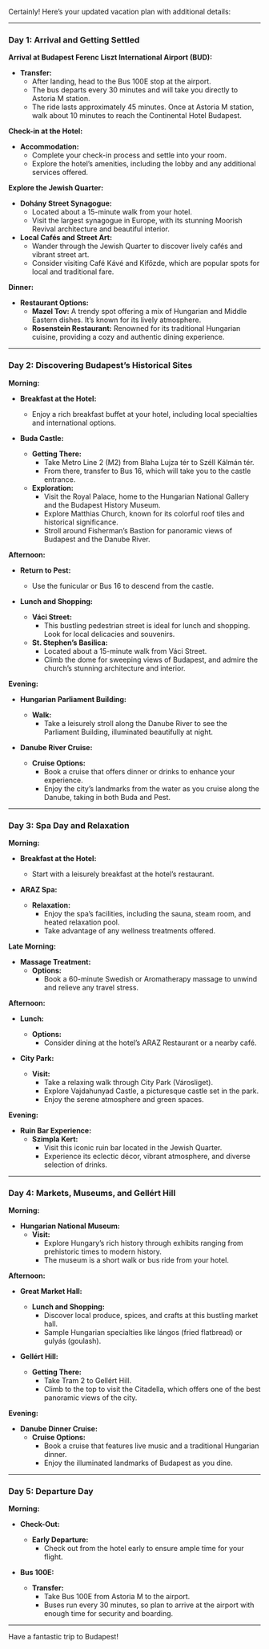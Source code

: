 Certainly! Here’s your updated vacation plan with additional details:

---

### **Day 1: Arrival and Getting Settled**

**Arrival at Budapest Ferenc Liszt International Airport (BUD):**
- **Transfer:** 
  - After landing, head to the Bus 100E stop at the airport.
  - The bus departs every 30 minutes and will take you directly to Astoria M station.
  - The ride lasts approximately 45 minutes. Once at Astoria M station, walk about 10 minutes to reach the Continental Hotel Budapest.

**Check-in at the Hotel:**
- **Accommodation:** 
  - Complete your check-in process and settle into your room.
  - Explore the hotel’s amenities, including the lobby and any additional services offered.

**Explore the Jewish Quarter:**
- **Dohány Street Synagogue:** 
  - Located about a 15-minute walk from your hotel.
  - Visit the largest synagogue in Europe, with its stunning Moorish Revival architecture and beautiful interior.
- **Local Cafés and Street Art:**
  - Wander through the Jewish Quarter to discover lively cafés and vibrant street art.
  - Consider visiting Café Kávé and Kifőzde, which are popular spots for local and traditional fare.

**Dinner:**
- **Restaurant Options:** 
  - **Mazel Tov:** A trendy spot offering a mix of Hungarian and Middle Eastern dishes. It’s known for its lively atmosphere.
  - **Rosenstein Restaurant:** Renowned for its traditional Hungarian cuisine, providing a cozy and authentic dining experience.

---

### **Day 2: Discovering Budapest’s Historical Sites**

**Morning:**
- **Breakfast at the Hotel:**
  - Enjoy a rich breakfast buffet at your hotel, including local specialties and international options.

- **Buda Castle:**
  - **Getting There:** 
    - Take Metro Line 2 (M2) from Blaha Lujza tér to Széll Kálmán tér.
    - From there, transfer to Bus 16, which will take you to the castle entrance.
  - **Exploration:** 
    - Visit the Royal Palace, home to the Hungarian National Gallery and the Budapest History Museum.
    - Explore Matthias Church, known for its colorful roof tiles and historical significance.
    - Stroll around Fisherman’s Bastion for panoramic views of Budapest and the Danube River.

**Afternoon:**
- **Return to Pest:**
  - Use the funicular or Bus 16 to descend from the castle.

- **Lunch and Shopping:**
  - **Váci Street:** 
    - This bustling pedestrian street is ideal for lunch and shopping. Look for local delicacies and souvenirs.
  - **St. Stephen’s Basilica:**
    - Located about a 15-minute walk from Váci Street.
    - Climb the dome for sweeping views of Budapest, and admire the church’s stunning architecture and interior.

**Evening:**
- **Hungarian Parliament Building:**
  - **Walk:** 
    - Take a leisurely stroll along the Danube River to see the Parliament Building, illuminated beautifully at night.

- **Danube River Cruise:**
  - **Cruise Options:**
    - Book a cruise that offers dinner or drinks to enhance your experience.
    - Enjoy the city’s landmarks from the water as you cruise along the Danube, taking in both Buda and Pest.

---

### **Day 3: Spa Day and Relaxation**

**Morning:**
- **Breakfast at the Hotel:**
  - Start with a leisurely breakfast at the hotel’s restaurant.

- **ARAZ Spa:**
  - **Relaxation:**
    - Enjoy the spa’s facilities, including the sauna, steam room, and heated relaxation pool.
    - Take advantage of any wellness treatments offered.

**Late Morning:**
- **Massage Treatment:**
  - **Options:** 
    - Book a 60-minute Swedish or Aromatherapy massage to unwind and relieve any travel stress.

**Afternoon:**
- **Lunch:**
  - **Options:** 
    - Consider dining at the hotel’s ARAZ Restaurant or a nearby café.
  
- **City Park:**
  - **Visit:** 
    - Take a relaxing walk through City Park (Városliget).
    - Explore Vajdahunyad Castle, a picturesque castle set in the park.
    - Enjoy the serene atmosphere and green spaces.

**Evening:**
- **Ruin Bar Experience:**
  - **Szimpla Kert:**
    - Visit this iconic ruin bar located in the Jewish Quarter.
    - Experience its eclectic décor, vibrant atmosphere, and diverse selection of drinks.

---

### **Day 4: Markets, Museums, and Gellért Hill**

**Morning:**
- **Hungarian National Museum:**
  - **Visit:** 
    - Explore Hungary’s rich history through exhibits ranging from prehistoric times to modern history.
    - The museum is a short walk or bus ride from your hotel.

**Afternoon:**
- **Great Market Hall:**
  - **Lunch and Shopping:** 
    - Discover local produce, spices, and crafts at this bustling market hall.
    - Sample Hungarian specialties like lángos (fried flatbread) or gulyás (goulash).

- **Gellért Hill:**
  - **Getting There:** 
    - Take Tram 2 to Gellért Hill.
    - Climb to the top to visit the Citadella, which offers one of the best panoramic views of the city.

**Evening:**
- **Danube Dinner Cruise:**
  - **Cruise Options:**
    - Book a cruise that features live music and a traditional Hungarian dinner.
    - Enjoy the illuminated landmarks of Budapest as you dine.

---

### **Day 5: Departure Day**

**Morning:**
- **Check-Out:**
  - **Early Departure:** 
    - Check out from the hotel early to ensure ample time for your flight.

- **Bus 100E:**
  - **Transfer:** 
    - Take Bus 100E from Astoria M to the airport.
    - Buses run every 30 minutes, so plan to arrive at the airport with enough time for security and boarding.

---

Have a fantastic trip to Budapest!

